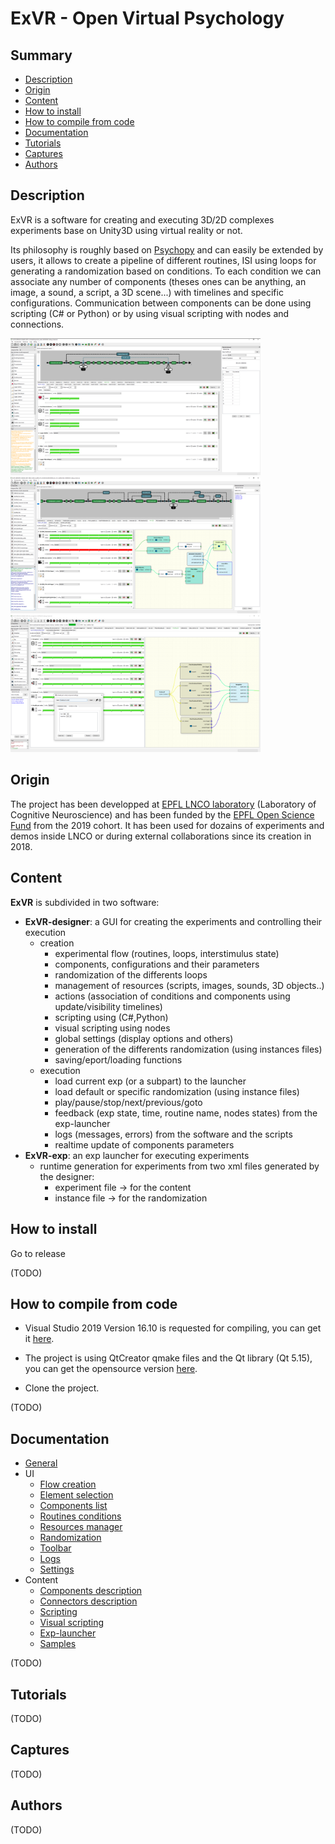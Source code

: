 # ExVR - Open Virtual Psychology

## Summary

* [Description](https://github.com/FlorianLance/exvr#description)
* [Origin](https://github.com/FlorianLance/exvr#origin)
* [Content](https://github.com/FlorianLance/exvr#content)
* [How to install](https://github.com/FlorianLance/exvr#how-to-install)
* [How to compile from code](https://github.com/FlorianLance/exvr#how-to-compile)
* [Documentation](https://github.com/FlorianLance/exvr#documentation)
* [Tutorials](https://github.com/FlorianLance/exvr#tutorials)
* [Captures](https://github.com/FlorianLance/exvr#captures)
* [Authors](https://github.com/FlorianLance/exvr#authors)

## Description

ExVR is a software for creating and executing 3D/2D complexes experiments base on Unity3D using virtual reality or not. 

Its philosophy is roughly based on [Psychopy](https://www.psychopy.org/) and can easily be extended by users, it allows to create a pipeline of different routines, ISI using loops for generating a randomization based on conditions. To each condition we can associate any number of components (theses ones can be anything, an image, a sound, a script, a 3D scene...) with timelines and specific configurations.
Communication between components can be done using scripting (C# or Python) or by using visual scripting with nodes and connections.

<p float="left">
  <img src="https://github.com/FlorianLance/exvr/blob/main/captures/designer1.png" width="400" />
  <img src="https://github.com/FlorianLance/exvr/blob/main/captures/designer2.png" width="400" /> 
  <img src="https://github.com/FlorianLance/exvr/blob/main/captures/designer3.png" width="400" />
</p>

## Origin

The project has been developped at [EPFL LNCO laboratory](https://www.epfl.ch/labs/lnco/) (Laboratory of Cognitive Neuroscience) and has been funded by the [EPFL Open Science Fund](https://www.epfl.ch/research/open-science/in-practice/open-science-fund/) from the 2019 cohort. It has been used for dozains of experiments and demos inside LNCO or during external collaborations since its creation in 2018.


## Content

**ExVR** is subdivided in two software:
* **ExVR-designer**: a GUI for creating the experiments and controlling their execution
  * creation
    * experimental flow (routines, loops, interstimulus state)
    * components, configurations and their parameters
    * randomization of the differents loops
    * management of resources (scripts, images, sounds, 3D objects..)
    * actions (association of conditions and components using update/visibility timelines)   
    * scripting using (C#,Python)
    * visual scripting using nodes
    * global settings (display options and others)
    * generation of the differents randomization (using instances files)
    * saving/eport/loading functions
  * execution
    * load current exp (or a subpart) to the launcher
    * load default or specific randomization (using instance files)
    * play/pause/stop/next/previous/goto
    * feedback (exp state, time, routine name, nodes states) from the exp-launcher
    * logs (messages, errors) from the software and the scripts
    * realtime update of components parameters
* **ExVR-exp**: an exp launcher for executing experiments
  * runtime generation for experiments from two xml files generated by the designer:
    * experiment file -> for the content
    * instance file  -> for the randomization
  

## How to install

Go to release

(TODO)

## How to compile from code

 * Visual Studio 2019 Version 16.10 is requested for compiling, you can get it [here](
https://visualstudio.microsoft.com/vs/community/). 

 * The project is using QtCreator qmake files and the Qt library (Qt 5.15), you can get the opensource version [here](https://www.qt.io/download-thank-you).

 * Clone the project.

(TODO)

## Documentation

* [General](https://github.com/FlorianLance/exvr/blob/main/cpp-projects/_build/bin/exvr-designer/data/documentation/doc_general.md)
* UI
  * [Flow creation](https://github.com/FlorianLance/exvr/blob/main/cpp-projects/_build/bin/exvr-designer/data/documentation/doc_ui_flow_creation.md)
  * [Element selection](https://github.com/FlorianLance/exvr/blob/main/cpp-projects/_build/bin/exvr-designer/data/documentation/doc_ui_element_selection.md)
  * [Components list](https://github.com/FlorianLance/exvr/blob/main/cpp-projects/_build/bin/exvr-designer/data/documentation/doc_ui_component_list.md)
  * [Routines conditions](https://github.com/FlorianLance/exvr/blob/main/cpp-projects/_build/bin/exvr-designer/data/documentation/doc_ui_routines_conditions.md)
  * [Resources manager](https://github.com/FlorianLance/exvr/blob/main/cpp-projects/_build/bin/exvr-designer/data/documentation/doc_ui_resources_manager.md)
  * [Randomization](https://github.com/FlorianLance/exvr/blob/main/cpp-projects/_build/bin/exvr-designer/data/documentation/doc_ui_randomization.md)
  * [Toolbar](https://github.com/FlorianLance/exvr/blob/main/cpp-projects/_build/bin/exvr-designer/data/documentation/doc_ui_toolboar.md)
  * [Logs](https://github.com/FlorianLance/exvr/blob/main/cpp-projects/_build/bin/exvr-designer/data/documentation/doc_ui_logs.md)
  * [Settings](https://github.com/FlorianLance/exvr/blob/main/cpp-projects/_build/bin/exvr-designer/data/documentation/doc_ui_settings.md)
* Content
  * [Components description](https://github.com/FlorianLance/exvr/blob/main/cpp-projects/_build/bin/exvr-designer/data/documentation/doc_content_components.md)
  * [Connectors description](https://github.com/FlorianLance/exvr/blob/main/cpp-projects/_build/bin/exvr-designer/data/documentation/doc_content_connectors.md)
  * [Scripting](https://github.com/FlorianLance/exvr/blob/main/cpp-projects/_build/bin/exvr-designer/data/documentation/doc_content_scripting.md)
  * [Visual scripting](https://github.com/FlorianLance/exvr/blob/main/cpp-projects/_build/bin/exvr-designer/data/documentation/doc_content_visual_scripting.md)
  * [Exp-launcher](https://github.com/FlorianLance/exvr/blob/main/cpp-projects/_build/bin/exvr-designer/data/documentation/doc_content_exp_launcher.md)
  * [Samples](https://github.com/FlorianLance/exvr/blob/main/cpp-projects/_build/bin/exvr-designer/data/documentation/doc_content_samples.md)

(TODO)

## Tutorials

(TODO)

## Captures

(TODO)


## Authors

(TODO)

